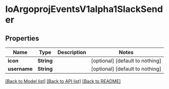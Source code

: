 # IoArgoprojEventsV1alpha1SlackSender


## Properties
Name | Type | Description | Notes
------------ | ------------- | ------------- | -------------
**icon** | **String** |  | [optional] [default to nothing]
**username** | **String** |  | [optional] [default to nothing]


[[Back to Model list]](../README.md#models) [[Back to API list]](../README.md#api-endpoints) [[Back to README]](../README.md)


